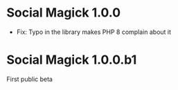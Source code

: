 # Social Magick 1.0.0

* Fix: Typo in the library makes PHP 8 complain about it

# Social Magick 1.0.0.b1

First public beta